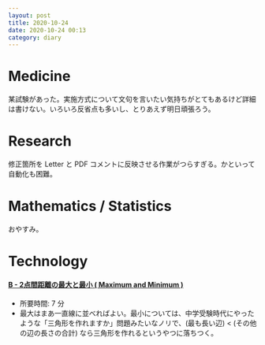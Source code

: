 ```yaml
---
layout: post
title: 2020-10-24
date: 2020-10-24 00:13
category: diary
---
```


# Medicine
某試験があった。実施方式について文句を言いたい気持ちがとてもあるけど詳細は書けない。いろいろ反省点も多いし、とりあえず明日頑張ろう。

# Research
修正箇所を Letter と PDF コメントに反映させる作業がつらすぎる。かといって自動化も困難。

# Mathematics / Statistics
おやすみ。

# Technology

#### [B - 2点間距離の最大と最小 ( Maximum and Minimum )](https://atcoder.jp/contests/arc004/tasks/arc004_2)
- 所要時間: 7 分
- 最大はまあ一直線に並べればよい。最小については、中学受験時代にやったような「三角形を作れますか」問題みたいなノリで、(最も長い辺) < (その他の辺の長さの合計) なら三角形を作れるというやつに落ちつく。